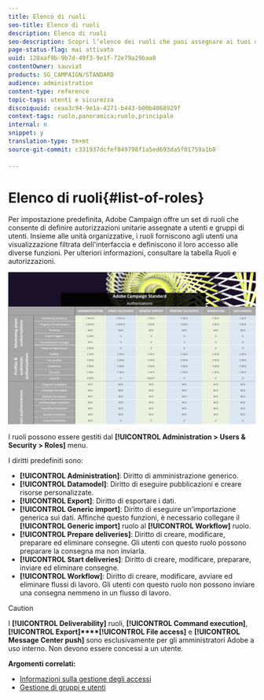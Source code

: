 ```yaml
---
title: Elenco di ruoli
seo-title: Elenco di ruoli
description: Elenco di ruoli
seo-description: Scopri l’elenco dei ruoli che puoi assegnare ai tuoi utenti.
page-status-flag: mai attivato
uuid: 128aaf9b-9b7d-49f3-9e1f-72e79a29baa0
contentOwner: sauviat
products: SG_CAMPAIGN/STANDARD
audience: administration
content-type: reference
topic-tags: utenti e sicurezza
discoiquuid: ceaa3c94-9e1a-4271-b443-b00b4068929f
context-tags: ruolo,panoramica;ruolo,principale
internal: n
snippet: y
translation-type: tm+mt
source-git-commit: c331937dcfef849798f1a5ed693da5f01759a1b8

---
```



# Elenco di ruoli{#list-of-roles}

Per impostazione predefinita, Adobe Campaign offre un set di ruoli che consente di definire autorizzazioni unitarie assegnate a utenti e gruppi di utenti. Insieme alle unità organizzative, i ruoli forniscono agli utenti una visualizzazione filtrata dell'interfaccia e definiscono il loro accesso alle diverse funzioni. Per ulteriori informazioni, consultare la tabella [](https://docs.campaign.adobe.com/doc/standard/en/Technotes/AdobeCampaign-ACSRights.pdf)Ruoli e autorizzazioni.

[![immagine](/help/administration/using/assets/user_management_3.png)](https://docs.campaign.adobe.com/doc/standard/en/Technotes/AdobeCampaign-ACSRights.pdf)

I ruoli possono essere gestiti dal **[!UICONTROL Administration > Users & Security > Roles]** menu.

I diritti predefiniti sono:

* **[!UICONTROL Administration]**: Diritto di amministrazione generico.
* **[!UICONTROL Datamodel]**: Diritto di eseguire pubblicazioni e creare risorse personalizzate.
* **[!UICONTROL Export]**: Diritto di esportare i dati.
* **[!UICONTROL Generic import]**: Diritto di eseguire un'importazione generica sui dati. Affinché questo funzioni, è necessario collegare il **[!UICONTROL Generic import]** ruolo al **[!UICONTROL Workflow]** ruolo.
* **[!UICONTROL Prepare deliveries]**: Diritto di creare, modificare, preparare ed eliminare consegne. Gli utenti con questo ruolo possono preparare la consegna ma non inviarla.
* **[!UICONTROL Start deliveries]**: Diritto di creare, modificare, preparare, inviare ed eliminare consegne.
* **[!UICONTROL Workflow]**: Diritto di creare, modificare, avviare ed eliminare flussi di lavoro. Gli utenti con questo ruolo non possono inviare una consegna nemmeno in un flusso di lavoro.

>[!CAUTION]
>
>I **[!UICONTROL Deliverability]** ruoli, **[!UICONTROL Command execution]**, **[!UICONTROL Export]****[!UICONTROL File access]** e **[!UICONTROL Message Center push]** sono esclusivamente per gli amministratori Adobe a uso interno. Non devono essere concessi a un utente.

**Argomenti correlati:**

* [Informazioni sulla gestione degli accessi](../../administration/using/about-access-management.md)
* [Gestione di gruppi e utenti](../../administration/using/managing-groups-and-users.md)

